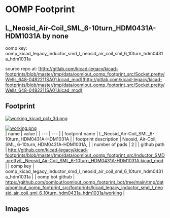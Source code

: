 # OOMP Footprint  
## L_Neosid_Air-Coil_SML_6-10turn_HDM0431A-HDM1031A  by none  
  
oomp key: oomp_kicad_legacy_inductor_smd_l_neosid_air_coil_sml_6_10turn_hdm0431a_hdm1031a  
  
source repo at: [http://gitlab.com/kicad-legacy/kicad-footprints/blob/master/tmp/data/oomlout_oomp_footprint_src/Socket.pretty/Wells_648-0482211SA01.kicad_mod](http://gitlab.com/kicad-legacy/kicad-footprints/blob/master/tmp/data/oomlout_oomp_footprint_src/Socket.pretty/Wells_648-0482211SA01.kicad_mod)  
## Footprint  
  
[![working_kicad_pcb_3d.png](working_kicad_pcb_3d_600.png)](working_kicad_pcb_3d.png)  
  
[![working.png](working_600.png)](working.png)  
| name | value | 
| --- | --- | 
| footprint name | L_Neosid_Air-Coil_SML_6-10turn_HDM0431A-HDM1031A | 
| footprint description | Neosid, Air-Coil, SML, 6-10turn, HDM0431A-HDM1031A, | 
| number of pads | 2 | 
| github path | http://github.com/kicad-legacy/kicad-footprints/blob/master/tmp/data/oomlout_oomp_footprint_src/Inductor_SMD.pretty/L_Neosid_Air-Coil_SML_6-10turn_HDM0431A-HDM1031A.kicad_mod | 
| oomp key | oomp_kicad_legacy_inductor_smd_l_neosid_air_coil_sml_6_10turn_hdm0431a_hdm1031a | 
| oomp bot github | https://github.com/oomlout/oomlout_oomp_footprint_bot/tree/main/tmp/data/oomlout_oomp_footprint_src/footprints/kicad_legacy_inductor_smd_l_neosid_air_coil_sml_6_10turn_hdm0431a_hdm1031a/working | 
## Images  
